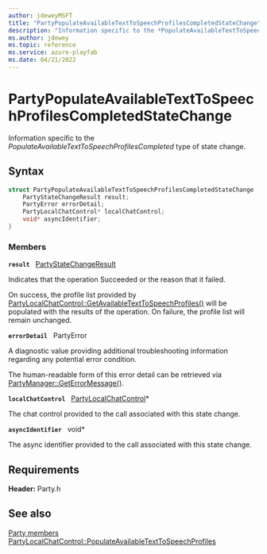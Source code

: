 ```yaml
---
author: jdeweyMSFT
title: "PartyPopulateAvailableTextToSpeechProfilesCompletedStateChange"
description: "Information specific to the *PopulateAvailableTextToSpeechProfilesCompleted* type of state change."
ms.author: jdewey
ms.topic: reference
ms.service: azure-playfab
ms.date: 04/21/2022
---
```


# PartyPopulateAvailableTextToSpeechProfilesCompletedStateChange  

Information specific to the *PopulateAvailableTextToSpeechProfilesCompleted* type of state change.  

## Syntax  
  
```cpp
struct PartyPopulateAvailableTextToSpeechProfilesCompletedStateChange : PartyStateChange {  
    PartyStateChangeResult result;  
    PartyError errorDetail;  
    PartyLocalChatControl* localChatControl;  
    void* asyncIdentifier;  
}  
```
  
### Members  
  
**`result`** &nbsp; [PartyStateChangeResult](../enums/partystatechangeresult.md)  
  
Indicates that the operation Succeeded or the reason that it failed.
  
On success, the profile list provided by [PartyLocalChatControl::GetAvailableTextToSpeechProfiles()](../classes/PartyLocalChatControl/methods/partylocalchatcontrol_getavailabletexttospeechprofiles.md) will be populated with the results of the operation. On failure, the profile list will remain unchanged.
  
**`errorDetail`** &nbsp; PartyError  
  
A diagnostic value providing additional troubleshooting information regarding any potential error condition.
  
The human-readable form of this error detail can be retrieved via [PartyManager::GetErrorMessage()](../classes/PartyManager/methods/partymanager_geterrormessage.md).
  
**`localChatControl`** &nbsp; [PartyLocalChatControl](../classes/PartyLocalChatControl/partylocalchatcontrol.md)*  
  
The chat control provided to the call associated with this state change.
  
**`asyncIdentifier`** &nbsp; void*  
  
The async identifier provided to the call associated with this state change.
  
  
## Requirements  
  
**Header:** Party.h
  
## See also  
[Party members](../party_members.md)  
[PartyLocalChatControl::PopulateAvailableTextToSpeechProfiles](../classes/PartyLocalChatControl/methods/partylocalchatcontrol_populateavailabletexttospeechprofiles.md)
  
  
